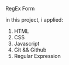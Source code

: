 RegEx Form

in this project, i applied:
1. HTML
2. CSS
3. Javascript
4. Git && Github
5. Regular Expression
